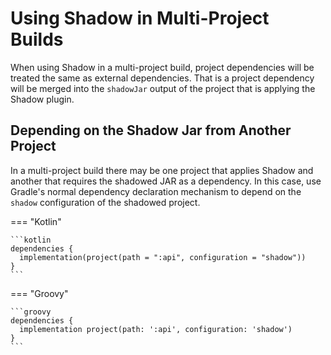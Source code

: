 # Using Shadow in Multi-Project Builds

When using Shadow in a multi-project build, project dependencies will be treated the same as
external dependencies.
That is a project dependency will be merged into the `shadowJar` output of the project that
is applying the Shadow plugin.

## Depending on the Shadow Jar from Another Project

In a multi-project build there may be one project that applies Shadow and another that
requires the shadowed JAR as a dependency.
In this case, use Gradle's normal dependency declaration mechanism to depend on the `shadow`
configuration of the shadowed project.

=== "Kotlin"

    ```kotlin
    dependencies {
      implementation(project(path = ":api", configuration = "shadow"))
    }
    ```

=== "Groovy"

    ```groovy
    dependencies {
      implementation project(path: ':api', configuration: 'shadow')
    }
    ```
